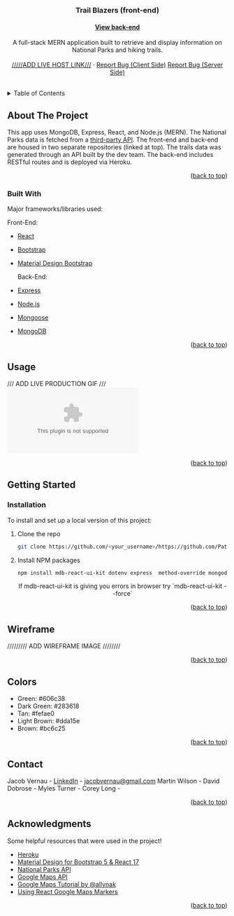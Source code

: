 <div id=top></div>

<!-- HEADER -->
<br />
    <h3 align="center">Trail Blazers (front-end)</h3>
    <h4 align="center"><a href="https://github.com/TelleDelly/NPI-backend/">View back-end</a></h4>

  <p align="center">
    A full-stack MERN application built to retrieve and display information on National Parks and hiking trails.
    <br />
    <br />
    <a href="/">/////ADD LIVE HOST LINK///</a>
    ·
    <a href="https://github.com/PatriotxZero/trailblazer-frontend/issues">Report Bug (Client Side)</a>
    <a href="https://github.com/TelleDelly/NPI-backend/issues">Report Bug (Server Side)</a>
  </p>
    <br />
</div>

<!-- TABLE OF CONTENTS -->
<details>
  <summary>Table of Contents</summary>
  <ol>
    <li>
      <a href="#about-the-project">About The Project</a>
      <ul>
        <li><a href="#built-with">Built With</a></li>
      </ul>
    </li>
    <li><a href="#usage">Usage</a></li>
    <li>
      <a href="#getting-started">Getting Started</a>
      <ul>
        <li><a href="#installation">Installation</a></li>
      </ul>
    </li>
    <li><a href="#wireframe">Wireframe</a></li>
    <li><a href="#colors">Color Palette</a></li>
    <li><a href="#contact">Contact</a></li>
    <li><a href="#acknowledgments">Acknowledgments</a></li>
  </ol>
</details>

<!-- ABOUT THE PROJECT -->

## About The Project

This app uses MongoDB, Express, React, and Node.js (MERN). The National Parks data is fetched from a [third-party API](https://www.nps.gov/subjects/developer/api-documentation.htm). The front-end and back-end are housed in two separate repositories (linked at top). The trails data was generated through an API built by the dev team. The back-end includes RESTful routes and is deployed via Heroku.

<p align="right">(<a href="#top">back to top</a>)</p>

### Built With

Major frameworks/libraries used:

Front-End:

- [React](https://reactjs.org/docs/getting-started.html)
- [Bootstrap](https://getbootstrap.com)
- [Material Design Bootstrap](https://mdbootstrap.com/docs/b5/react/)
  <br />

  Back-End:

- [Express](https://expressjs.com/)
- [Node.js](https://nodejs.org/)
- [Mongoose](https://mongoosejs.com/)
- [MongoDB](https://www.mongodb.com/)

<p align="right">(<a href="#top">back to top</a>)</p>

<!-- USAGE -->

## Usage

/// ADD LIVE PRODUCTION GIF ///
![Production](www.google.com)

<p align="right">(<a href="#top">back to top</a>)</p>

<!-- GETTING STARTED -->

## Getting Started

### Installation

To install and set up a local version of this project:

1. Clone the repo
   ```sh
   git clone https://github.com/<your_username>/https://github.com/PatriotxZero/trailblazer-frontend.git
   ```
2. Install NPM packages
   ```sh
   npm install mdb-react-ui-kit dotenv express  method-override mongodb mongoose node nodemon react-router-dom @react-google-maps/api
   ```
   <p align="center">If mdb-react-ui-kit is giving you errors in browser try `mdb-react-ui-kit --force`</p>

<p align="right">(<a href="#top">back to top</a>)</p>

<!-- WIREFRAME -->

## Wireframe

<p>///////// ADD WIREFRAME IMAGE ////////</p>

<p align="right">(<a href="#top">back to top</a>)</p>

## Colors

<ul>
    <li>Green: #606c38</li>
    <li>Dark Green: #283618</li>
    <li>Tan: #fefae0</li>
    <li>Light Brown: #dda15e</li>
    <li>Brown: #bc6c25</li>
</ul>

<p align="right">(<a href="#top">back to top</a>)</p>

<!-- CONTACT -->

## Contact

Jacob Vernau - [LinkedIn](https://www.linkedin.com/in/jacobvernau/) - jacobvernau@gmail.com
Martin Wilson -
David Dobrose -
Myles Turner -
Corey Long -

<p align="right">(<a href="#top">back to top</a>)</p>

<!-- ACKNOWLEDGMENTS -->

## Acknowledgments

Some helpful resources that were used in the project!

- [Heroku](https://www.heroku.com/)
- [Material Design for Bootstrap 5 & React 17](https://mdbootstrap.com/docs/b5/react/)
- [National Parks API](https://www.nps.gov/subjects/developer/api-documentation.htm)
- [Google Maps API](https://developers.google.com/maps/documentation)
- [Google Maps Tutorial by @allynak](https://medium.com/@allynak/how-to-use-google-map-api-in-react-app-edb59f64ac9d)
- [Using React Google Maps Markers](https://www.tabnine.com/code/javascript/classes/react-google-maps/Marker)

<p align="right">(<a href="#top">back to top</a>)</p>
